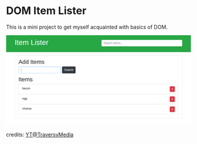 # DOM Item Lister

This is a mini project to get myself acquainted with basics of DOM.

![Hero Image](src/assets/Screenshot_2025-05-10_14-28-19.png)

credits: [YT@TraversyMedia](@TraversyMedia)